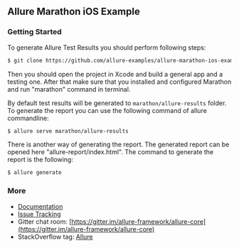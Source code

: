 
## Allure Marathon iOS Example

### Getting Started

To generate Allure Test Results you should perform following steps:

```bash
$ git clone https://github.com/allure-examples/allure-marathon-ios-example.git
```
Then you should open the project in Xcode and build a general app and a testing one. 
After that make sure that you installed and configured Marathon and run "marathon" command in terminal.

By default test results will be generated to `marathon/allure-results` folder. To generate the report you can use the following command of allure commandline:

```bash
$ allure serve marathon/allure-results
```

There is another way of generating the report. The generated report can be opened here "allure-report/index.html". The command to generate the report is the following:

```bash
$ allure generate
```

### More

* [Documentation](https://docs.qameta.io/allure/2.0/)
* [Issue Tracking](https://github.com/allure-framework/allure2/issues?labels=&milestone=&page=1&state=open)
* Gitter chat room: [https://gitter.im/allure-framework/allure-core](https://gitter.im/allure-framework/allure-core)
* StackOverflow tag: [Allure](http://stackoverflow.com/questions/tagged/allure)
